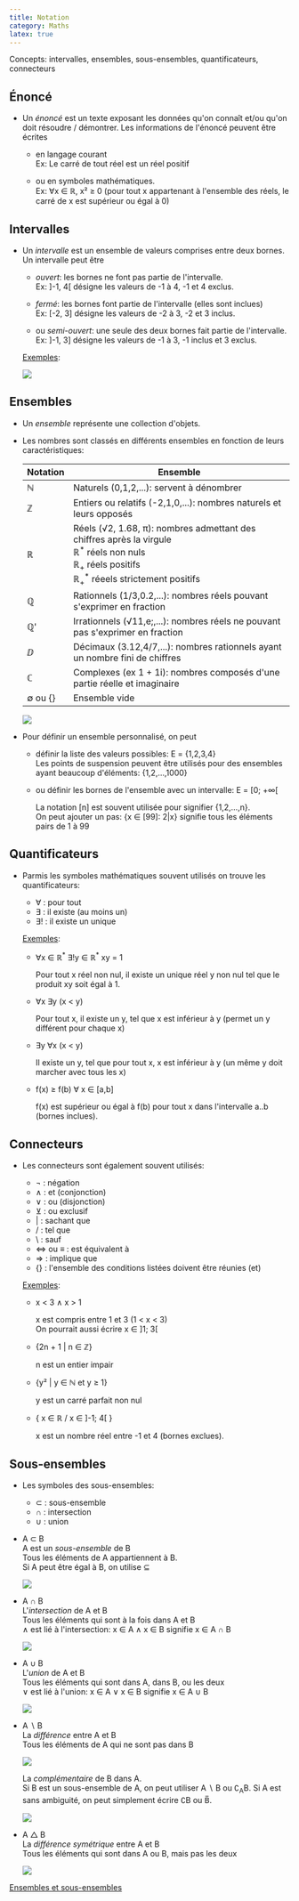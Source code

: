 ```yaml
---
title: Notation
category: Maths
latex: true
---
```


Concepts: intervalles, ensembles, sous-ensembles, quantificateurs, connecteurs

## Énoncé

* Un *énoncé* est un texte exposant les données qu'on connaît et/ou qu'on doit résoudre / démontrer. Les informations de l'énoncé peuvent être écrites

  * en langage courant  
    Ex: Le carré de tout réel est un réel positif

  * ou en symboles mathématiques.  
    Ex: ∀x ∈ ℝ, x² ≥ 0 (pour tout x appartenant à l'ensemble des réels, le carré de x est supérieur ou égal à 0)

## Intervalles

* Un *intervalle* est un ensemble de valeurs comprises entre deux bornes.  
  Un intervalle peut être

  * *ouvert*: les bornes ne font pas partie de l'intervalle.  
    Ex: ]-1, 4[ désigne les valeurs de -1 à 4, -1 et 4 exclus.

  * *fermé*: les bornes font partie de l'intervalle (elles sont inclues)  
    Ex: [-2, 3] désigne les valeurs de -2 à 3, -2 et 3 inclus.

  * ou *semi-ouvert*: une seule des deux bornes fait partie de l'intervalle.  
    Ex: ]-1, 3] désigne les valeurs de -1 à 3, -1 inclus et 3 exclus.

  <ins>Exemples</ins>:

  ![](https://i.imgur.com/WH7ceAhl.png)

## Ensembles

* Un *ensemble* représente une collection d'objets.

* Les nombres sont classés en différents ensembles en fonction de leurs caractéristiques:

  | Notation     | Ensemble
  |---           |---
  | &naturals;   | Naturels (0,1,2,...): servent à dénombrer 
  | &integers;   | Entiers ou relatifs (-2,1,0,...): nombres naturels et leurs opposés
  | &reals;      | Réels (&radic;2, 1.68, &pi;): nombres admettant des chiffres après la virgule<br>&reals;<sup>\*</sup> réels non nuls <br>&reals;<sub>+</sub> réels positifs <br>&reals;<sub>+</sub><sup>\*</sup> réeels strictement positifs
  | &rationals;  | Rationnels (1/3,0.2,...): nombres réels pouvant s'exprimer en fraction
  | &rationals;' | Irrationnels (&radic;11,e;,...): nombres réels ne pouvant pas s'exprimer en fraction
  | ⅅ            | Décimaux (3.12,4/7,...): nombres rationnels ayant un nombre fini de chiffres
  | &complexes;  | Complexes (ex 1 + 1i): nombres composés d'une partie réelle et imaginaire
  | &empty; ou {}| Ensemble vide

  ![](https://i.imgur.com/veWrt7q.png)

* Pour définir un ensemble personnalisé, on peut

  * définir la liste des valeurs possibles: E = {1,2,3,4}  
    Les points de suspension peuvent être utilisés pour des ensembles ayant beaucoup d'éléments: {1,2,…,1000}

  * ou définir les bornes de l'ensemble avec un intervalle: E = [0; +∞[

    La notation [n] est souvent utilisée pour signifier {1,2,…,n}.  
    On peut ajouter un pas: {x &in; [99]: 2|x} signifie tous les éléments pairs de 1 à 99

## Quantificateurs

* Parmis les symboles mathématiques souvent utilisés on trouve les quantificateurs:

  * ∀   : pour tout
  * ∃   : il existe (au moins un)
  * ∃!  : il existe un unique

  <ins>Exemples</ins>:

  * ∀x ∈ ℝ<sup>\*</sup> ∃!y ∈ ℝ<sup>\*</sup> xy = 1  

    Pour tout x réel non nul, il existe un unique réel y non nul tel que le produit xy soit égal à 1.

  * ∀x ∃y (x < y)

    Pour tout x, il existe un y, tel que x est inférieur à y (permet un y différent pour chaque x)

  * ∃y ∀x (x < y)

    Il existe un y, tel que pour tout x, x est inférieur à y (un même y doit marcher avec tous les x)

  * f(x) ≥ f(b) ∀ x ∈ [a,b]  

    f(x) est supérieur ou égal à f(b) pour tout x dans l'intervalle a..b (bornes inclues).

## Connecteurs

* Les connecteurs sont également souvent utilisés:

  * ¬   : négation
  * ∧   : et (conjonction)
  * ∨   : ou (disjonction)
  * ⊻   : ou exclusif
  * |   : sachant que
  * /   : tel que
  * \   : sauf
  * ⇔ ou ≡ : est équivalent à
  * ⇒   : implique que
  * {}  : l'ensemble des conditions listées doivent être réunies (et)

  <ins>Exemples</ins>:

  * x < 3 ∧ x > 1

    x est compris entre 1 et 3 (1 < x < 3)  
    On pourrait aussi écrire x ∈ ]1; 3[

  * {2n + 1 | n ∈ ℤ}

    n est un entier impair

  * {y² | y &in; &naturals; et y &geq; 1}

    y est un carré parfait non nul

  * { x &in; &reals; / x &in; ]-1; 4[ }

    x est un nombre réel entre -1 et 4 (bornes exclues).

## Sous-ensembles

* Les symboles des sous-ensembles:

  * ⊂ : sous-ensemble
  * ∩ : intersection
  * ∪ : union

* A ⊂ B  
  A est un *sous-ensemble* de B  
  Tous les éléments de A appartiennent à B.  
  Si A peut être égal à B, on utilise ⊆

  ![](https://i.imgur.com/Dn9Pnrz.png)

* A ∩ B  
  L'*intersection* de A et B  
  Tous les éléments qui sont à la fois dans A et B  
  ∧ est lié à l'intersection: x ∈ A ∧ x ∈ B signifie x ∈ A ∩ B

  ![](https://i.imgur.com/Mfbmlsr.png)

* A ∪ B  
  L'*union* de A et B  
  Tous les éléments qui sont dans A, dans B, ou les deux  
  ∨ est lié à l'union: x ∈ A ∨ x ∈ B signifie x ∈ A ∪ B

  ![](https://i.imgur.com/nqfM5uL.png)

* A ∖ B  
  La *différence* entre A et B  
  Tous les éléments de A qui ne sont pas dans B

  ![](https://i.imgur.com/UwL0MQ9.png)

  La *complémentaire* de B dans A.  
  Si B est un sous-ensemble de A, on peut utiliser A ∖ B ou ∁<sub>A</sub>B. Si A est sans ambiguité, on peut simplement écrire ∁B ou B&#x0305;.

  ![](https://i.imgur.com/4YKDjKo.png)

* A △ B  
  La *différence symétrique* entre A et B  
  Tous les éléments qui sont dans A ou B, mais pas les deux

  ![](https://i.imgur.com/6XeQ3Vm.png)

[Ensembles et sous-ensembles](https://perso.univ-rennes1.fr/laurent.moret-bailly/docpedag/polys/MA2.pdf)